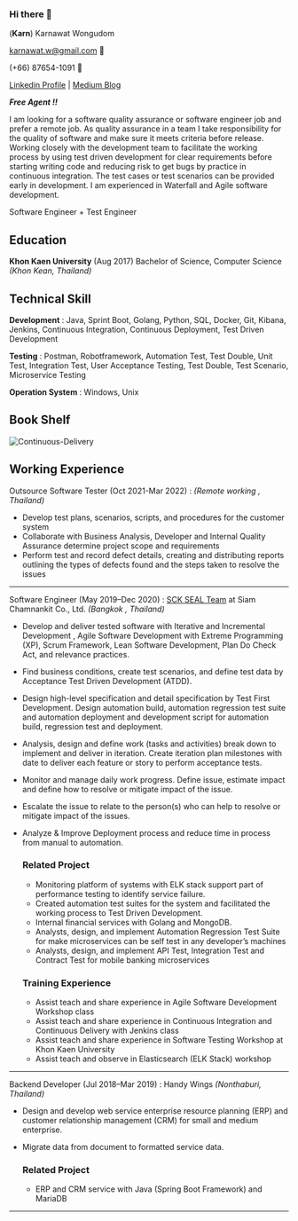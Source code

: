 ### Hi there 👋

(**Karn**) Karnawat Wongudom


karnawat.w@gmail.com 📧


(+66) 87654-1091 📱


[Linkedin Profile](https://www.linkedin.com/in/karnawat-w) | [Medium Blog](https://medium.com/@endkarn)

***Free Agent !!***

I am looking for a software quality assurance or software engineer job and prefer a remote job.
As quality assurance in a team I take responsibility for the quality of software and make sure it meets criteria before release. Working closely with the development team to facilitate the working process by using test driven development for clear requirements before starting writing code and reducing risk to get bugs by practice in continuous integration. The test cases or test scenarios can be provided early in development. I am experienced in Waterfall and Agile software development.

Software Engineer + Test Engineer 


## Education
**Khon Kaen University** (Aug 2017)
Bachelor of Science, Computer Science
*(Khon Kean, Thailand)* 

## Technical Skill
**Development** : Java, Sprint Boot, Golang, Python, SQL, Docker, Git, Kibana, Jenkins, Continuous Integration, Continuous Deployment, Test Driven Development

**Testing** : Postman, Robotframework, Automation Test, Test Double, Unit Test, Integration Test, User  Acceptance  Testing, Test Double, Test Scenario, Microservice Testing

**Operation System** : Windows, Unix

## Book Shelf
![Continuous-Delivery](https://images-na.ssl-images-amazon.com/images/I/41dMTNL9Q+L._SX377_BO1,204,203,200_.jpg)

## Working Experience

Outsource Software Tester (Oct 2021-Mar 2022)
: *(Remote working , Thailand)*

- Develop test plans, scenarios, scripts, and procedures for the customer system
- Collaborate with Business Analysis, Developer and Internal Quality Assurance determine project scope and requirements
- Perform test and record defect details, creating and distributing reports outlining the types of defects found and the steps taken to resolve the issues

---
Software Engineer (May 2019–Dec 2020)
: [SCK SEAL Team](https://www.facebook.com/scksealteam) at Siam Chamnankit Co., Ltd. *(Bangkok , Thailand)*

- Develop and deliver tested software with Iterative and Incremental Development , Agile Software Development with Extreme Programming (XP), Scrum Framework, Lean Software Development, Plan Do Check Act, and relevance practices. 
- Find business conditions, create test scenarios, and define test data by Acceptance Test Driven Development (ATDD). 
- Design high-level specification and detail specification by Test First Development. Design automation build, automation regression test suite and automation deployment and development script for automation build, regression test and deployment. 
- Analysis, design and define work (tasks and activities) break down to implement and deliver in iteration.  Create iteration plan milestones with date to deliver each feature or story to perform acceptance tests. 
- Monitor and manage daily work progress. Define issue, estimate impact and define how to resolve or mitigate impact of the issue. 
- Escalate the issue to relate to the person(s) who can help to resolve or mitigate impact of the issues.
- Analyze & Improve Deployment process and reduce time in process from manual to automation. 

	### Related Project
	- Monitoring platform of systems with ELK stack support part of performance testing to identify service failure.
	- Created automation test suites for the system and facilitated the working process to Test Driven Development.
	- Internal financial services with Golang and MongoDB.
	- Analysts, design, and implement Automation Regression Test Suite for make microservices can be self test in any developer’s machines
	- Analysts, design, and implement API Test, Integration Test and Contract Test for mobile banking microservices


	### Training Experience
	- Assist teach and share experience in Agile Software Development Workshop class
	- Assist teach and share experience in Continuous Integration and Continuous Delivery with Jenkins class
	- Assist teach and share experience in Software Testing Workshop at Khon Kaen University
	- Assist teach and observe in Elasticsearch (ELK Stack) workshop


---
Backend Developer (Jul 2018–Mar 2019)
:  Handy Wings *(Nonthaburi, Thailand)*

- Design and develop web service enterprise resource planning (ERP) and customer relationship management (CRM) for small and medium enterprise.
- Migrate data from document to formatted  service data.

	### Related Project
	- ERP and CRM service with Java (Spring Boot Framework) and MariaDB
---



    


